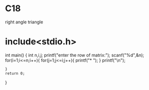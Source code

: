 # C18
right angle triangle
# include<stdio.h>
int main()
{
	int n,i,j;
	printf("enter the row of matrix:");
	scanf("%d",&n);
	for(i=1;i<=n;i++){
		for(j=1;j<=i;j++){
			printf("* ");
		}
		printf("\n");
		
	}
	return 0;
	
}
